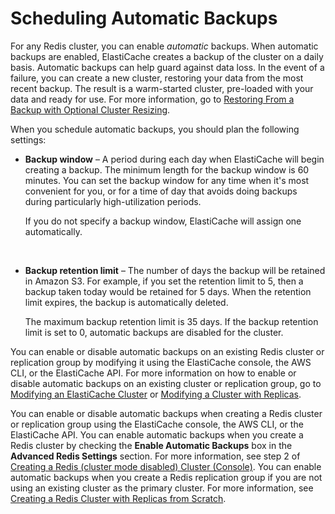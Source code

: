 # Scheduling Automatic Backups<a name="backups-automatic"></a>

For any Redis cluster, you can enable *automatic* backups\. When automatic backups are enabled, ElastiCache creates a backup of the cluster on a daily basis\. Automatic backups can help guard against data loss\. In the event of a failure, you can create a new cluster, restoring your data from the most recent backup\. The result is a warm\-started cluster, pre\-loaded with your data and ready for use\. For more information, go to [Restoring From a Backup with Optional Cluster Resizing](backups-restoring.md)\.

When you schedule automatic backups, you should plan the following settings:

+ **Backup window** – A period during each day when ElastiCache will begin creating a backup\. The minimum length for the backup window is 60 minutes\. You can set the backup window for any time when it's most convenient for you, or for a time of day that avoids doing backups during particularly high\-utilization periods\.

  If you do not specify a backup window, ElastiCache will assign one automatically\.

   

+ **Backup retention limit** – The number of days the backup will be retained in Amazon S3\. For example, if you set the retention limit to 5, then a backup taken today would be retained for 5 days\. When the retention limit expires, the backup is automatically deleted\.

  The maximum backup retention limit is 35 days\. If the backup retention limit is set to 0, automatic backups are disabled for the cluster\.

You can enable or disable automatic backups on an existing Redis cluster or replication group by modifying it using the ElastiCache console, the AWS CLI, or the ElastiCache API\. For more information on how to enable or disable automatic backups on an existing cluster or replication group, go to [Modifying an ElastiCache Cluster](Clusters.Modify.md) or [Modifying a Cluster with Replicas](Replication.Modify.md)\.

You can enable or disable automatic backups when creating a Redis cluster or replication group using the ElastiCache console, the AWS CLI, or the ElastiCache API\. You can enable automatic backups when you create a Redis cluster by checking the **Enable Automatic Backups** box in the **Advanced Redis Settings** section\. For more information, see step 2 of [Creating a Redis \(cluster mode disabled\) Cluster \(Console\)](Clusters.Create.CON.Redis.md)\. You can enable automatic backups when you create a Redis replication group if you are not using an existing cluster as the primary cluster\. For more information, see [Creating a Redis Cluster with Replicas from Scratch](Replication.CreatingReplGroup.NoExistingCluster.md)\.